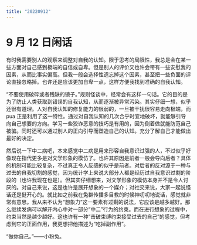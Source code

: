 ```yaml
---
title: "20220912"
---
```

9 月 12 日闲话
===

有时我需要别人的观察来调整对自我的认知。限于思考的局限性，我总是会在某一些方面对自己感到极端的自信或自卑。但是别人的评价又也许会带有一些安慰我的因素，从而比事实偏高。但我一般会选择性遗忘掉这个因素，甚至把一些负面的评论直接忽略掉。也许还是应该更加自卑一点，这样方便我找到准确的自我认知。

 “不要使用破碎或者残缺的镜子。”规则怪谈中，经常会有这样一句话。它的目的是为了防止人类获取到错误的自我认知，从而逐渐被异常污染。其实仔细一想，似乎还很有道理。人对自我认知的修复能力的很弱的，一旦被干扰很容易走向极端，而 pua 正是利用了这一特性。通过对自我认知的几次合乎时宜地破坏，就能够引导向自己想要的方向。学习一些狡诈恶意的技巧是有用的，因为倒着做就能防范自己被骗。同时还可以通过别人的正向引导而塑造自己的认知。充分了解自己才能做出最好的决定。

然后说一下中二病吧，本来感觉中二病是用来形容自我意识过强的人，不过似乎好像现在指代更多是对文学形象的模仿了。也许其原因是前者一般会导向后者？具体的机制可能比较复杂，不过真正令人反感的似乎是前者。对后者的反对源于一种与过去的自我切割的感觉，因为统计学上来说大部分人都是经历过自我意识过剩的阶段的（也许我现在也是）。但其实仔细想来，对文学形象的模仿本身并不是令人讨厌的。对自己来说，这是也许是展开想象的一个媒介；对社交来说，大家一起说怪话还是挺开心的。就比如之前我在兔群传播多目教的时候神叨叨地说话，感觉就非常有意思。我从来不认为“想象力”这一要素有过剩的说法，它应该是越多越好。那么继续发病可以解开内心中对一部分“中二”行为的约束。而在进行想象的过程中，约束当然是越少越好。这也许有一种“击破束缚约束接受过去的自己”的感觉，但考虑到它的正面作用，我更想把他描述为“吃掉副作用”。

“做你自己。”——小粉兔。

